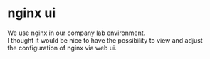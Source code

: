 # nginx ui

We use nginx in our company lab environment.  
I thought it would be nice to have the possibility to view and adjust  
the configuration of nginx via web ui.
